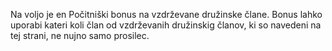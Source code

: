 Na voljo je en Počitniški bonus na vzdrževane družinske člane. Bonus lahko uporabi kateri koli član od vzdrževanih družinskig članov, ki so navedeni na tej strani, ne nujno samo prosilec.
